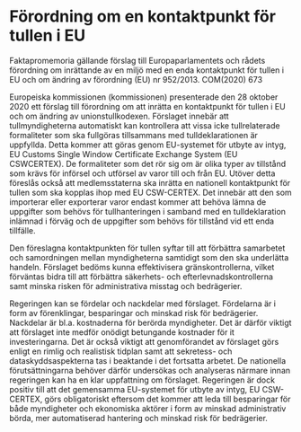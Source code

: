 # Förordning om en kontaktpunkt för tullen i EU

Faktapromemoria gällande förslag till Europaparlamentets och rådets förordning om inrättande av en miljö med en enda kontaktpunkt för tullen i EU och om ändring av förordning (EU) nr 952/2013\. COM(2020\) 673

Europeiska kommissionen (kommissionen) presenterade den 28 oktober 2020 ett förslag till förordning om att inrätta en kontaktpunkt för tullen i EU och om ändring av unionstullkodexen. Förslaget innebär att tullmyndigheterna automatiskt kan kontrollera att vissa icke tullrelaterade formaliteter som ska fullgöras tillsammans med tulldeklarationen är uppfyllda. Detta kommer att göras genom EU\-systemet för utbyte av intyg, EU Customs Single Window Certificate Exchange System (EU CSWCERTEX). De formaliteter som det rör sig om är olika typer av tillstånd som krävs för införsel och utförsel av varor till och från EU. Utöver detta föreslås också att medlemsstaterna ska inrätta en nationell kontaktpunkt för tullen som ska kopplas ihop med EU CSW\-CERTEX. Det innebär att den som importerar eller exporterar varor endast kommer att behöva lämna de uppgifter som behövs för tullhanteringen i samband med en tulldeklaration inlämnad i förväg och de uppgifter som behövs för tillstånd vid ett enda tillfälle.

Den föreslagna kontaktpunkten för tullen syftar till att förbättra samarbetet och samordningen mellan myndigheterna samtidigt som den ska underlätta handeln. Förslaget bedöms kunna effektivisera gränskontrollerna, vilket förväntas bidra till att förbättra säkerhets\- och efterlevnadskontrollerna samt minska risken för administrativa misstag och bedrägerier.

Regeringen kan se fördelar och nackdelar med förslaget. Fördelarna är i form av förenklingar, besparingar och minskad risk för bedrägerier. Nackdelar är bl.a. kostnaderna för berörda myndigheter. Det är därför viktigt att förslaget inte medför onödigt betungande kostnader för it investeringarna. Det är också viktigt att genomförandet av förslaget görs enligt en rimlig och realistisk tidplan samt att sekretess\- och dataskyddsaspekterna tas i beaktande i det fortsatta arbetet. De nationella förutsättningarna behöver därför undersökas och analyseras närmare innan regeringen kan ha en klar uppfattning om förslaget. Regeringen är dock positiv till att det gemensamma EU\-systemet för utbyte av intyg, EU CSW\-CERTEX, görs obligatoriskt eftersom det kommer att leda till besparingar för både myndigheter och ekonomiska aktörer i form av minskad administrativ börda, mer automatiserad hantering och minskad risk för bedrägerier.
